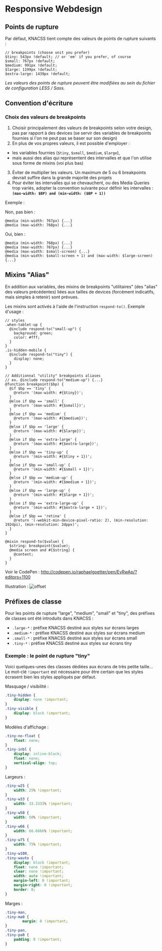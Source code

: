 # Responsive Webdesign

## Points de rupture

Par défaut, KNACSS tient compte des valeurs de points de rupture suivants :

```
// breakpoints (choose unit you prefer)
$tiny: 543px !default; // or 'em' if you prefer, of course
$small: 767px !default;
$medium: 991px !default;
$large: 1199px !default;
$extra-large: 1439px !default;
```

_Les valeurs des points de rupture peuvent être modifiées au sein du fichier de configuration LESS / Sass._

## Convention d'écriture

### Choix des valeurs de breakpoints

1. Choisir principalement des valeurs de breakpoints selon votre design, pas par rapport à des devices (se servir des variables de breakpoints fournies si l'on ne peut pas se baser sur son design)
2. En plus de vos propres valeurs, il est possible d'employer :
  - les variables fournies (`$tiny`, `$small`, `$medium`, `$large`),
  - mais aussi des alias qui représentent des intervalles et que l'on utilise sous forme de mixins (voi plus bas)
3. Éviter de multiplier les valeurs. Un maximum de 5 ou 6 breakpoints devrait suffire dans la grande majorité des projets
4. Pour éviter les intervalles qui se chevauchent, ou des Media Queries trop variés, adopter la convention suivante pour définir les intervalles : **`(max-width: $BP) and (min-width: ($BP + 1))`**

Exemple :

Non, pas bien :
```
@media (min-width: 767px) {...}
@media (max-width: 768px) {...}
```

Oui, bien :
```
@media (min-width: 768px) {...}
@media (max-width: 767px) {...}
@media (max-width: $small-screen) {...}
@media (min-width: $small-screen + 1) and (max-width: $large-screen) {...}
```

## Mixins "Alias"

En addition aux variables, des mixins de breakpoints "utilitaires" (des "alias" des valeurs précédentes) liées aux tailles de devices (forcément indicatifs, mais simples à retenir) sont prévues.

Les mixins sont activés à l'aide de l'instruction `respond-to()`. Exemple d'usage :

```
// styles
.when-tablet-up {
  @include respond-to("small-up") {
    background: green;
    color: #fff;
  }
}
.is-hidden-mobile {
  @include respond-to("tiny") {
    display: none;
  }
}
```

```
// Additionnal "utility" breakpoints aliases
// ex. @include respond-to("medium-up") {...}
@function breakpoint($bp) {
  @if $bp == 'tiny' {
    @return '(max-width: #{$tiny})';
  }
  @else if $bp == 'small' {
    @return '(max-width: #{$small})';
  }
  @else if $bp == 'medium' {
    @return '(max-width: #{$medium})';
  }
  @else if $bp == 'large' {
    @return '(max-width: #{$large})';
  }
  @else if $bp == 'extra-large' {
    @return '(max-width: #{$extra-large})';
  }
  @else if $bp == 'tiny-up' {
    @return '(min-width: #{$tiny + 1})';
  }
  @else if $bp == 'small-up' {
    @return '(min-width: #{$small + 1})';
  }
  @else if $bp == 'medium-up' {
    @return '(min-width: #{$medium + 1})';
  }
  @else if $bp == 'large-up' {
    @return '(min-width: #{$large + 1})';
  }
  @else if $bp == 'extra-large-up' {
    @return '(min-width: #{$extra-large + 1})';
  }
  @else if $bp == 'retina' {
    @return '(-webkit-min-device-pixel-ratio: 2), (min-resolution: 192dpi), (min-resolution: 2dppx)';
  }
}

@mixin respond-to($value) {
  $string: breakpoint($value);
  @media screen and #{$string} {
    @content;
  }
}
```




Voir le CodePen : http://codepen.io/raphaelgoetter/pen/EyRwAp/?editors=1100

Illustration :
![offset](https://raw.githubusercontent.com/raphaelgoetter/KNACSS/master/doc/illust/breakpoints.png)

## Préfixes de classe

Pour les points de rupture "large", "medium", "small" et "tiny", des préfixes de classes ont été introduits dans KNACSS :

- `.large-*` : préfixe KNACSS destiné aux styles sur écrans larges
- `.medium-*` : préfixe KNACSS destiné aux styles sur écrans medium
- `.small-*` : préfixe KNACSS destiné aux styles sur écrans small
- `.tiny-*` : préfixe KNACSS destiné aux styles sur écrans tiny

### Exemple : le point de rupture "tiny"

Voici quelques-unes des classes dédiées aux écrans de très petite taille&hellip; Le mot-clé `!important` est nécessaire pour être certain que les styles écrasent bien les styles appliqués par défaut.

Masquage / visibilité :

```css
.tiny-hidden {
    display: none !important;
}
.tiny-visible {
    display: block !important;
}
```

Modèles d'affichage :

```css
.tiny-no-float {
    float: none;
}
.tiny-inbl {
    display: inline-block;
    float: none;
    vertical-align: top;
}
```

Largeurs :

```css
.tiny-w25 {
    width: 25% !important;
}
.tiny-w33 {
    width: 33.3333% !important;
}
.tiny-w50 {
    width: 50% !important;
}
.tiny-w66 {
    width: 66.6666% !important;
}
.tiny-w75 {
    width: 75% !important;
}
.tiny-w100,
.tiny-wauto {
    display: block !important;
    float: none !important;
    clear: none !important;
    width: auto !important;
    margin-left: 0 !important;
    margin-right: 0 !important;
    border: 0;
}
```

Marges :

```css
.tiny-man,
.tiny-ma0 {
        margin: 0 !important;
}
.tiny-pan,
.tiny-pa0 {
    padding: 0 !important;
}
```
